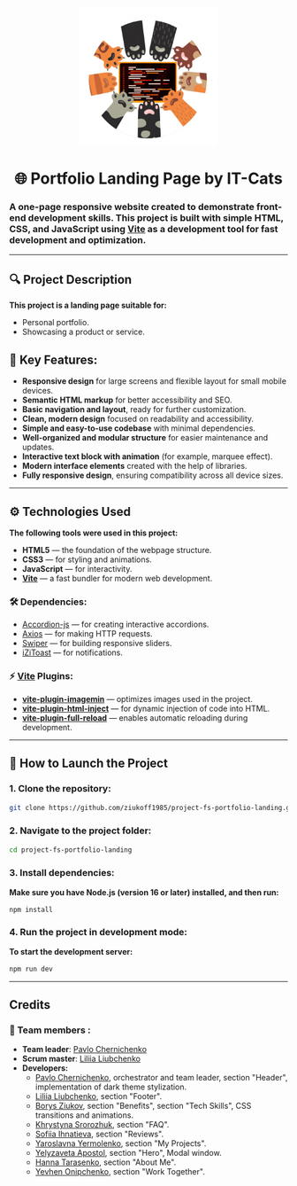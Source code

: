 <div align="center">
    <img src="/src/img/logo.png" width="250" height="250">
</div>
<div align="center">

# 🌐 Portfolio Landing Page by IT-Cats

</div>

### A one-page responsive website created to demonstrate front-end development skills. This project is built with simple HTML, CSS, and JavaScript using [Vite](https://vitejs.dev/) as a development tool for fast development and optimization.

---

## 🔍 Project Description

**This project is a landing page suitable for:**

- Personal portfolio.
- Showcasing a product or service.

## 🧩 Key Features:

- **Responsive design** for large screens and flexible layout for small mobile
  devices.
- **Semantic HTML markup** for better accessibility and SEO.
- **Basic navigation and layout**, ready for further customization.
- **Clean, modern design** focused on readability and accessibility.
- **Simple and easy-to-use codebase** with minimal dependencies.
- **Well-organized and modular structure** for easier maintenance and updates.
- **Interactive text block with animation** (for example, marquee effect).
- **Modern interface elements** created with the help of libraries.
- **Fully responsive design**, ensuring compatibility across all device sizes.

---

## ⚙️ Technologies Used

**The following tools were used in this project:**

- **HTML5** — the foundation of the webpage structure.
- **CSS3** — for styling and animations.
- **JavaScript** — for interactivity.
- **[Vite](https://vitejs.dev/)** — a fast bundler for modern web development.

### 🛠️ Dependencies:

- [Accordion-js](https://github.com/awran5/accordionjs) — for creating
  interactive accordions.
- [Axios](https://axios-http.com/) — for making HTTP requests.
- [Swiper](https://swiperjs.com/) — for building responsive sliders.
- [iZiToast](http://izitoast.marcelodolce.com/) — for notifications.

### ⚡ [Vite](https://vitejs.dev/) Plugins:

- **[vite-plugin-imagemin](https://www.npmjs.com/package/vite-plugin-imagemin)**
  — optimizes images used in the project.
- **[vite-plugin-html-inject](https://www.npmjs.com/package/vite-plugin-html-inject)**
  — for dynamic injection of code into HTML.
- **[vite-plugin-full-reload](https://www.npmjs.com/package/vite-plugin-live-reload)**
  — enables automatic reloading during development.

---

## 🚀 How to Launch the Project

### 1. Clone the repository:

```bash
git clone https://github.com/ziukoff1985/project-fs-portfolio-landing.git
```

### 2. Navigate to the project folder:

```bash
cd project-fs-portfolio-landing
```

### 3. Install dependencies:

**Make sure you have Node.js (version 16 or later) installed, and then run:**

```bash
npm install
```

### 4. Run the project in development mode:

**To start the development server:**

```bash
npm run dev
```

---

## Credits

### 🤝 Team members :

- **Team leader**: [Pavlo Chernichenko](https://github.com/oykss)
- **Scrum master**: [Liliia Liubchenko](https://github.com/lilyafunny)
- **Developers:**
  - [Pavlo Chernichenko](https://github.com/oykss), orchestrator and team
    leader, section "Header", implementation of dark theme stylization.
  - [Liliia Liubchenko](https://github.com/lilyafunny), section "Footer".
  - [Borys Ziukov](https://github.com/ziukoff1985), section "Benefits", section
    "Tech Skills", CSS transitions and animations.
  - [Khrystyna Srorozhuk](https://github.com/kris9899), section "FAQ".
  - [Sofiia Ihnatieva](https://github.com/sonja-plgdd), section "Reviews".
  - [Yaroslavna Yermolenko](https://github.com/YaroslavnaYermolenko), section
    "My Projects".
  - [Yelyzaveta Apostol](https://github.com/llizzokk), section "Hero", Modal
    window.
  - [Hanna Tarasenko](https://github.com/Hanna-Tarasenko), section "About Me".
  - [Yevhen Onipchenko](https://github.com/id753), section "Work Together".
